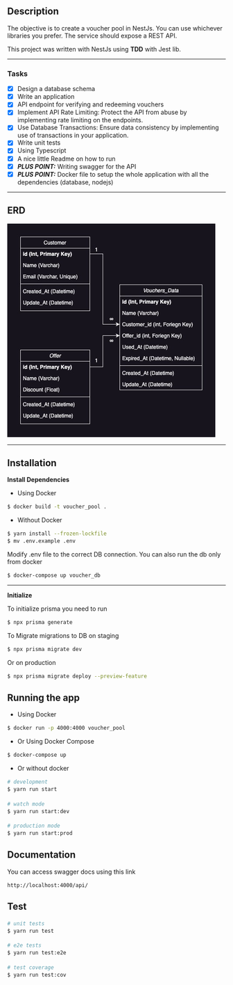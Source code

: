 ## Description

The objective is to create a voucher pool in NestJs. You can use whichever libraries you prefer. The service should expose a ​REST API​.

This project was written with NestJs using **TDD** with Jest lib.

---

### Tasks
* [x] Design a database schema
* [x] Write an application
* [x] API endpoint for verifying and redeeming vouchers
* [x] Implement API Rate Limiting: Protect the API from abuse by implementing rate limiting on the endpoints.
* [x] Use Database Transactions: Ensure data consistency by implementing use of transactions in your application.
* [x] Write unit tests
* [x] Using Typescript
* [x] A nice little Readme on how to run
* [x] ***PLUS POINT:*** Writing swagger for the API
* [x] ***PLUS POINT:*** Docker file to setup the whole application with all the dependencies (database, nodejs)

---

## ERD
![Voucher ERD](./voucher-ERD.jpeg)

---

## Installation
**Install Dependencies**
- Using Docker
```bash
$ docker build -t voucher_pool .
```

- Without Docker
```bash
$ yarn install --frozen-lockfile
$ mv .env.example .env
```
Modify .env file to the correct DB connection.
You can also run the db only from docker
```bash
$ docker-compose up voucher_db
```

---

**Initialize**

To initialize prisma you need to run
```bash
$ npx prisma generate
```

To Migrate migrations to DB on staging
```bash
$ npx prisma migrate dev
```
Or on production
```bash
$ npx prisma migrate deploy --preview-feature
```

## Running the app
- Using Docker
```bash
$ docker run -p 4000:4000 voucher_pool
```

- Or Using Docker Compose
```bash
$ docker-compose up 
```

- Or without docker

```bash
# development
$ yarn run start

# watch mode
$ yarn run start:dev

# production mode
$ yarn run start:prod
```

## Documentation
You can access swagger docs using this link
```
http://localhost:4000/api/
```

## Test

```bash
# unit tests
$ yarn run test

# e2e tests
$ yarn run test:e2e

# test coverage
$ yarn run test:cov
```

